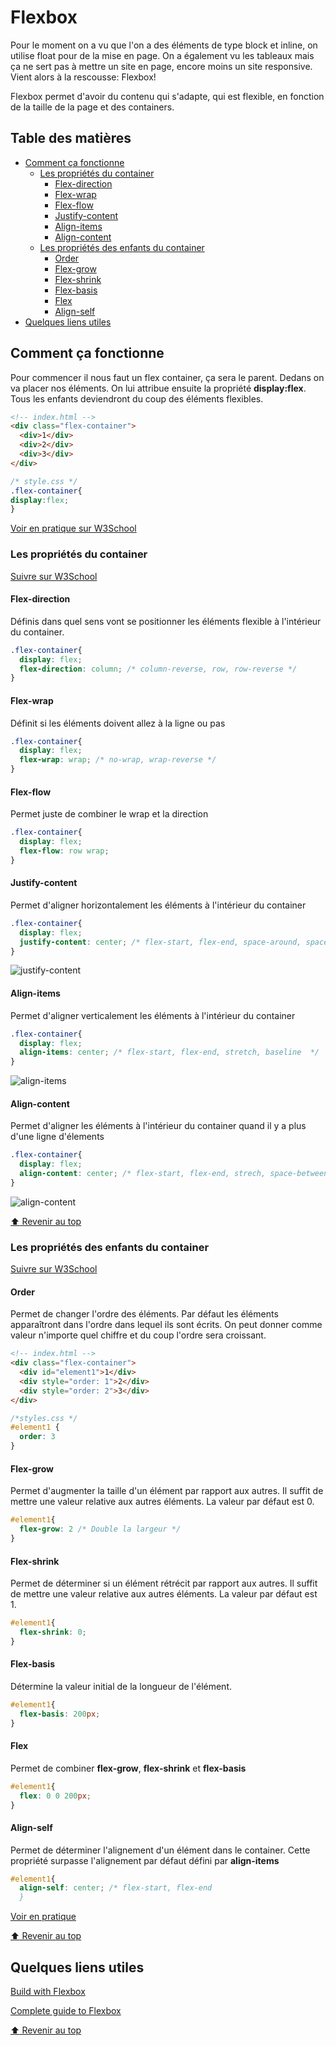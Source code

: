 <!-- omit in toc -->
# Flexbox

Pour le moment on a vu que l'on a des éléments de type block et inline, on utilise float pour de la mise en page. On a également vu les tableaux mais ça ne sert pas à mettre un site en page, encore moins un site responsive. Vient alors à la rescousse: Flexbox!

Flexbox permet d'avoir du contenu qui s'adapte, qui est flexible, en fonction de la taille de la page et des containers.

<!-- omit in toc -->
## Table des matières

- [Comment ça fonctionne](#comment-ça-fonctionne)
  - [Les propriétés du container](#les-propriétés-du-container)
    - [Flex-direction](#flex-direction)
    - [Flex-wrap](#flex-wrap)
    - [Flex-flow](#flex-flow)
    - [Justify-content](#justify-content)
    - [Align-items](#align-items)
    - [Align-content](#align-content)
  - [Les propriétés des enfants du container](#les-propriétés-des-enfants-du-container)
    - [Order](#order)
    - [Flex-grow](#flex-grow)
    - [Flex-shrink](#flex-shrink)
    - [Flex-basis](#flex-basis)
    - [Flex](#flex)
    - [Align-self](#align-self)
- [Quelques liens utiles](#quelques-liens-utiles)

## Comment ça fonctionne

Pour commencer il nous faut un flex container, ça sera le parent. Dedans on va placer nos éléments. On lui attribue ensuite la propriété **display:flex**. Tous les enfants deviendront du coup des éléments flexibles.

```html
<!-- index.html -->
<div class="flex-container">
  <div>1</div>
  <div>2</div>
  <div>3</div>
</div>
```

```css
/* style.css */
.flex-container{
display:flex;
}
```

[Voir en pratique sur W3School](https://www.w3schools.com/css/css3_flexbox.asp)

### Les propriétés du container

[Suivre sur W3School](https://www.w3schools.com/css/css3_flexbox_container.asp)

#### Flex-direction

Définis dans quel sens vont se positionner les éléments flexible à l'intérieur du container.

```css
.flex-container{
  display: flex;
  flex-direction: column; /* column-reverse, row, row-reverse */
}
```

#### Flex-wrap

Définit si les éléments doivent allez à la ligne ou pas

```css
.flex-container{
  display: flex;
  flex-wrap: wrap; /* no-wrap, wrap-reverse */
}
```

#### Flex-flow

Permet juste de combiner le wrap et la direction

```css
.flex-container{
  display: flex;
  flex-flow: row wrap;
}
```

#### Justify-content

Permet d'aligner horizontalement les éléments à l'intérieur du container

```css
.flex-container{
  display: flex;
  justify-content: center; /* flex-start, flex-end, space-around, space-between  */
}
```

![justify-content](img/14/justify-content.svg)

#### Align-items

Permet d'aligner verticalement les éléments à l'intérieur du container

```css
.flex-container{
  display: flex;
  align-items: center; /* flex-start, flex-end, stretch, baseline  */
}
```

![align-items](img/14/align-items.svg)

#### Align-content

Permet d'aligner les éléments à l'intérieur du container quand il y a plus d'une ligne d'élements

```css
.flex-container{
  display: flex;
  align-content: center; /* flex-start, flex-end, strech, space-between, space-around  */
}
```

![align-content](img/14/align-content.svg)

[:arrow_up: Revenir au top](#table-des-matières)

### Les propriétés des enfants du container

[Suivre sur W3School](https://www.w3schools.com/css/css3_flexbox_items.asp)

#### Order

Permet de changer l'ordre des éléments. Par défaut les éléments apparaîtront dans l'ordre dans lequel ils sont écrits. On peut donner comme valeur n'importe quel chiffre et du coup l'ordre sera croissant. 

```html
<!-- index.html -->
<div class="flex-container">
  <div id="element1">1</div>
  <div style="order: 1">2</div>
  <div style="order: 2">3</div>
</div>
```

```css
/*styles.css */
#element1 {
  order: 3
}
```

#### Flex-grow

Permet d'augmenter la taille d'un élément par rapport aux autres. Il suffit de mettre une valeur relative aux autres éléments. La valeur par défaut est 0.

```css
#element1{
  flex-grow: 2 /* Double la largeur */
}
```

#### Flex-shrink

Permet de déterminer si un élément rétrécit par rapport aux autres. Il suffit de mettre une valeur relative aux autres éléments. La valeur par défaut est 1.

```css
#element1{
  flex-shrink: 0;
}
```

#### Flex-basis

Détermine la valeur initial de la longueur de l'élément.

```css
#element1{
  flex-basis: 200px;
}
```

#### Flex

Permet de combiner **flex-grow**, **flex-shrink** et **flex-basis**

```css
#element1{
  flex: 0 0 200px;
}
```

#### Align-self

Permet de déterminer l'alignement d'un élément dans le container. Cette propriété surpasse l'alignement par défaut défini par **align-items**

```css
#element1{
  align-self: center; /* flex-start, flex-end
  }
```

[Voir en pratique](https://www.w3schools.com/css/css3_flexbox.asp#align-self)

[:arrow_up: Revenir au top](#table-des-matières)

## Quelques liens utiles

[Build with Flexbox](http://flexbox.buildwithreact.com/)

[Complete guide to Flexbox](https://css-tricks.com/snippets/css/a-guide-to-flexbox/)

[:arrow_up: Revenir au top](#table-des-matières)
